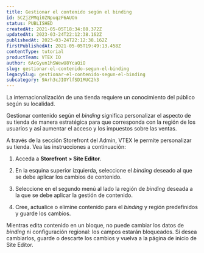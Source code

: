 ```yaml
---
title: Gestionar el contenido según el binding
id: 5CZjZPMqi0ZNpuqzF6AUOn
status: PUBLISHED
createdAt: 2021-05-05T18:34:08.372Z
updatedAt: 2023-03-24T22:12:38.162Z
publishedAt: 2023-03-24T22:12:38.162Z
firstPublishedAt: 2021-05-05T19:49:13.458Z
contentType: tutorial
productTeam: VTEX IO
author: 6AcGyun1hSWewU8YcaQiO
slug: gestionar-el-contenido-segun-el-binding
legacySlug: gestionar-el-contenido-segun-el-binding
subcategory: 9Arh3cJIOYlfSD1MUC2h3
---
```


La internacionalización de una tienda requiere un conocimiento del público según su localidad. 

Gestionar contenido según el *binding* significa personalizar el aspecto de su tienda de manera estratégica para que corresponda con la región de los usuarios y así aumentar el acceso y los impuestos sobre las ventas.

A través de la sección Storefront del Admin, VTEX le permite personalizar su tienda. Vea las instrucciones a continuación:

1. Acceda a **Storefront > Site Editor**.
2. En la esquina superior izquierda, seleccione el *binding* deseado al que se debe aplicar los cambios de contenido. 
3. Seleccione en el segundo menú al lado la región de *binding* deseada a la que se debe aplicar la gestión de contenido. 

4. Cree, actualice o elimine contenido para el *binding* y región predefinidos y guarde los cambios. 

<div class="alert alert-warning">
Mientras edita contenido en un bloque, no puede cambiar los datos de <i>binding</i> ni configuración regional: los campos estarán bloqueados. Si desea cambiarlos, guarde o descarte los cambios y vuelva a la página de inicio de Site Editor.
</div>

